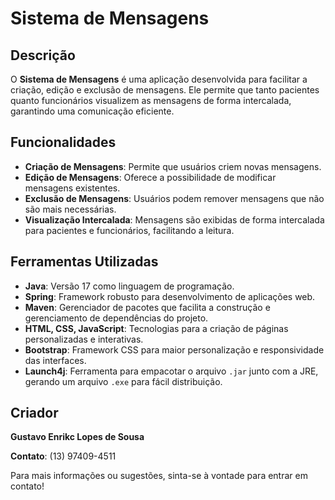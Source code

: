# Sistema de Mensagens

## Descrição

O **Sistema de Mensagens** é uma aplicação desenvolvida para facilitar a criação, edição e exclusão de mensagens. Ele permite que tanto pacientes quanto funcionários visualizem as mensagens de forma intercalada, garantindo uma comunicação eficiente.

## Funcionalidades

- **Criação de Mensagens**: Permite que usuários criem novas mensagens.
- **Edição de Mensagens**: Oferece a possibilidade de modificar mensagens existentes.
- **Exclusão de Mensagens**: Usuários podem remover mensagens que não são mais necessárias.
- **Visualização Intercalada**: Mensagens são exibidas de forma intercalada para pacientes e funcionários, facilitando a leitura.

## Ferramentas Utilizadas

- **Java**: Versão 17 como linguagem de programação.
- **Spring**: Framework robusto para desenvolvimento de aplicações web.
- **Maven**: Gerenciador de pacotes que facilita a construção e gerenciamento de dependências do projeto.
- **HTML, CSS, JavaScript**: Tecnologias para a criação de páginas personalizadas e interativas.
- **Bootstrap**: Framework CSS para maior personalização e responsividade das interfaces.
- **Launch4j**: Ferramenta para empacotar o arquivo `.jar` junto com a JRE, gerando um arquivo `.exe` para fácil distribuição.

## Criador

**Gustavo Enrikc Lopes de Sousa**

**Contato**: (13) 97409-4511 

Para mais informações ou sugestões, sinta-se à vontade para entrar em contato!
